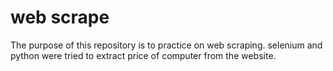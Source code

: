 # web scrape
The purpose of this repository is to practice on web scraping. selenium and python were tried to extract price of computer from the website.
